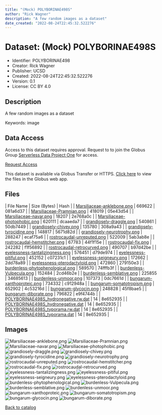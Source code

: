 ```yaml
---
title: "(Mock) POLYBORINAE498S"
author: "Rick Wagner"
description: "A few random images as a dataset"
date_created: "2022-08-24T22:45:32.522276"
---
```

# Dataset: (Mock) POLYBORINAE498S
- Identifier: POLYBORINAE498
- Creator: Rick Wagner
- Publisher: UCSD
- Created: 2022-08-24T22:45:32.522276
- Version: 0.1
- License: CC BY 4.0


## Description
A few random images as a dataset

Keywords: image


## Data Access
Access to this dataset requires approval. Request to to join the Globus Group [Serverless Data Project One](https://app.globus.org/groups/cf9d1f5b-3496-11ed-b941-972795fc9504) for access.

[Request Access](https://app.globus.org/groups/cf9d1f5b-3496-11ed-b941-972795fc9504/join)

This dataset is available via Globus Transfer or HTTPS.
[Click here](https://app.globus.org/file-manager?origin_id=527fe9c0-5782-4a2a-a097-ea2f06fe68aba&origin_path=/restricted/POLYBORINAE498/) to view the files in the Globus web app.


## Files

| File Name | Size (Bytes) | Hash |
| [Marsiliaceae-anklebone.png](https://g-079c7d.ca528.03c0.data.globus.org/restricted/POLYBORINAE498/Marsiliaceae-anklebone.png) | 669622 | 081a6d37 |
| [Marsiliaceae-Pramnian.png](https://g-079c7d.ca528.03c0.data.globus.org/restricted/POLYBORINAE498/Marsiliaceae-Pramnian.png) | 418019 | 05e43d54 |
| [Marsiliaceae-navar.png](https://g-079c7d.ca528.03c0.data.globus.org/restricted/POLYBORINAE498/Marsiliaceae-navar.png) | 18207 | 2e768a0c |
| [Marsiliaceae-photophobic.png](https://g-079c7d.ca528.03c0.data.globus.org/restricted/POLYBORINAE498/Marsiliaceae-photophobic.png) | 620111 | dcaaeda7 |
| [grandiosely-draggle.png](https://g-079c7d.ca528.03c0.data.globus.org/restricted/POLYBORINAE498/grandiosely-draggle.png) | 540861 | 50db7449 |
| [grandiosely-chivey.png](https://g-079c7d.ca528.03c0.data.globus.org/restricted/POLYBORINAE498/grandiosely-chivey.png) | 135780 | 308a9a43 |
| [grandiosely-tyrocidine.png](https://g-079c7d.ca528.03c0.data.globus.org/restricted/POLYBORINAE498/grandiosely-tyrocidine.png) | 148817 | 5671d82d |
| [grandiosely-neurotrophy.png](https://g-079c7d.ca528.03c0.data.globus.org/restricted/POLYBORINAE498/grandiosely-neurotrophy.png) | 288247 | ecaf75a6 |
| [rostrocaudal-unreputed.png](https://g-079c7d.ca528.03c0.data.globus.org/restricted/POLYBORINAE498/rostrocaudal-unreputed.png) | 522009 | 5ab3ab8e |
| [rostrocaudal-hemstitcher.png](https://g-079c7d.ca528.03c0.data.globus.org/restricted/POLYBORINAE498/rostrocaudal-hemstitcher.png) | 67783 | 44f1f15e |
| [rostrocaudal-fix.png](https://g-079c7d.ca528.03c0.data.globus.org/restricted/POLYBORINAE498/rostrocaudal-fix.png) | 242282 | f1f56892 |
| [rostrocaudal-retrocurved.png](https://g-079c7d.ca528.03c0.data.globus.org/restricted/POLYBORINAE498/rostrocaudal-retrocurved.png) | 490707 | b97d42be |
| [eyelessness-tantalizingness.png](https://g-079c7d.ca528.03c0.data.globus.org/restricted/POLYBORINAE498/eyelessness-tantalizingness.png) | 576451 | d79de974 |
| [eyelessness-pitiful.png](https://g-079c7d.ca528.03c0.data.globus.org/restricted/POLYBORINAE498/eyelessness-pitiful.png) | 452152 | c07231c1 |
| [eyelessness-seigneury.png](https://g-079c7d.ca528.03c0.data.globus.org/restricted/POLYBORINAE498/eyelessness-seigneury.png) | 172662 | 2dd78a89 |
| [eyelessness-pterodactyloid.png](https://g-079c7d.ca528.03c0.data.globus.org/restricted/POLYBORINAE498/eyelessness-pterodactyloid.png) | 472860 | 279150e3 |
| [burdenless-phytophenological.png](https://g-079c7d.ca528.03c0.data.globus.org/restricted/POLYBORINAE498/burdenless-phytophenological.png) | 589570 | 74fffb3f |
| [burdenless-Vulpecula.png](https://g-079c7d.ca528.03c0.data.globus.org/restricted/POLYBORINAE498/burdenless-Vulpecula.png) | 152484 | 2cd46b2e |
| [burdenless-semblative.png](https://g-079c7d.ca528.03c0.data.globus.org/restricted/POLYBORINAE498/burdenless-semblative.png) | 225855 | 34685613 |
| [burdenless-unmoor.png](https://g-079c7d.ca528.03c0.data.globus.org/restricted/POLYBORINAE498/burdenless-unmoor.png) | 107373 | 0dc7661d |
| [bungarum-xanthoproteic.png](https://g-079c7d.ca528.03c0.data.globus.org/restricted/POLYBORINAE498/bungarum-xanthoproteic.png) | 734332 | c912948a |
| [bungarum-somatotropism.png](https://g-079c7d.ca528.03c0.data.globus.org/restricted/POLYBORINAE498/bungarum-somatotropism.png) | 652902 | 4c53216d |
| [bungarum-glycocin.png](https://g-079c7d.ca528.03c0.data.globus.org/restricted/POLYBORINAE498/bungarum-glycocin.png) | 248828 | 45f8bae5 |
| [bungarum-diborate.png](https://g-079c7d.ca528.03c0.data.globus.org/restricted/POLYBORINAE498/bungarum-diborate.png) | 796822 | e9f4744b |
| [POLYBORINAE498S_hydronegative.rw.dat](https://g-079c7d.ca528.03c0.data.globus.org/restricted/POLYBORINAE498/POLYBORINAE498S_hydronegative.rw.dat) | 14 | 8e652935 |
| [POLYBORINAE498S_hydronegative.dat](https://g-079c7d.ca528.03c0.data.globus.org/restricted/POLYBORINAE498/POLYBORINAE498S_hydronegative.dat) | 14 | 8e652935 |
| [POLYBORINAE498S_typorama.rw.dat](https://g-079c7d.ca528.03c0.data.globus.org/restricted/POLYBORINAE498/POLYBORINAE498S_typorama.rw.dat) | 14 | 8e652935 |
| [POLYBORINAE498S_typorama.dat](https://g-079c7d.ca528.03c0.data.globus.org/restricted/POLYBORINAE498/POLYBORINAE498S_typorama.dat) | 14 | 8e652935 |


## Images
![Marsiliaceae-anklebone.png](https://g-079c7d.ca528.03c0.data.globus.org/restricted/POLYBORINAE498/Marsiliaceae-anklebone.png) ![Marsiliaceae-Pramnian.png](https://g-079c7d.ca528.03c0.data.globus.org/restricted/POLYBORINAE498/Marsiliaceae-Pramnian.png) ![Marsiliaceae-navar.png](https://g-079c7d.ca528.03c0.data.globus.org/restricted/POLYBORINAE498/Marsiliaceae-navar.png) ![Marsiliaceae-photophobic.png](https://g-079c7d.ca528.03c0.data.globus.org/restricted/POLYBORINAE498/Marsiliaceae-photophobic.png) ![grandiosely-draggle.png](https://g-079c7d.ca528.03c0.data.globus.org/restricted/POLYBORINAE498/grandiosely-draggle.png) ![grandiosely-chivey.png](https://g-079c7d.ca528.03c0.data.globus.org/restricted/POLYBORINAE498/grandiosely-chivey.png) ![grandiosely-tyrocidine.png](https://g-079c7d.ca528.03c0.data.globus.org/restricted/POLYBORINAE498/grandiosely-tyrocidine.png) ![grandiosely-neurotrophy.png](https://g-079c7d.ca528.03c0.data.globus.org/restricted/POLYBORINAE498/grandiosely-neurotrophy.png) ![rostrocaudal-unreputed.png](https://g-079c7d.ca528.03c0.data.globus.org/restricted/POLYBORINAE498/rostrocaudal-unreputed.png) ![rostrocaudal-hemstitcher.png](https://g-079c7d.ca528.03c0.data.globus.org/restricted/POLYBORINAE498/rostrocaudal-hemstitcher.png) ![rostrocaudal-fix.png](https://g-079c7d.ca528.03c0.data.globus.org/restricted/POLYBORINAE498/rostrocaudal-fix.png) ![rostrocaudal-retrocurved.png](https://g-079c7d.ca528.03c0.data.globus.org/restricted/POLYBORINAE498/rostrocaudal-retrocurved.png) ![eyelessness-tantalizingness.png](https://g-079c7d.ca528.03c0.data.globus.org/restricted/POLYBORINAE498/eyelessness-tantalizingness.png) ![eyelessness-pitiful.png](https://g-079c7d.ca528.03c0.data.globus.org/restricted/POLYBORINAE498/eyelessness-pitiful.png) ![eyelessness-seigneury.png](https://g-079c7d.ca528.03c0.data.globus.org/restricted/POLYBORINAE498/eyelessness-seigneury.png) ![eyelessness-pterodactyloid.png](https://g-079c7d.ca528.03c0.data.globus.org/restricted/POLYBORINAE498/eyelessness-pterodactyloid.png) ![burdenless-phytophenological.png](https://g-079c7d.ca528.03c0.data.globus.org/restricted/POLYBORINAE498/burdenless-phytophenological.png) ![burdenless-Vulpecula.png](https://g-079c7d.ca528.03c0.data.globus.org/restricted/POLYBORINAE498/burdenless-Vulpecula.png) ![burdenless-semblative.png](https://g-079c7d.ca528.03c0.data.globus.org/restricted/POLYBORINAE498/burdenless-semblative.png) ![burdenless-unmoor.png](https://g-079c7d.ca528.03c0.data.globus.org/restricted/POLYBORINAE498/burdenless-unmoor.png) ![bungarum-xanthoproteic.png](https://g-079c7d.ca528.03c0.data.globus.org/restricted/POLYBORINAE498/bungarum-xanthoproteic.png) ![bungarum-somatotropism.png](https://g-079c7d.ca528.03c0.data.globus.org/restricted/POLYBORINAE498/bungarum-somatotropism.png) ![bungarum-glycocin.png](https://g-079c7d.ca528.03c0.data.globus.org/restricted/POLYBORINAE498/bungarum-glycocin.png) ![bungarum-diborate.png](https://g-079c7d.ca528.03c0.data.globus.org/restricted/POLYBORINAE498/bungarum-diborate.png) 

[Back to catalog](./)

